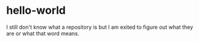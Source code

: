# hello-world
I still don't know what a repository is but I am exited to figure out what they are or what that word means.
